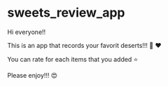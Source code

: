# sweets_review_app

Hi everyone!!

This is an app that records your favorit deserts!!! :cake: :heart:

You can rate for each items that you added :star:

Please enjoy!!! :heart_eyes:

